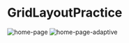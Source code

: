 # GridLayoutPractice
![home-page](img/home_adaptive(2).jpg)
![home-page-adaptive](img/home_adaptive(1).jpg)
